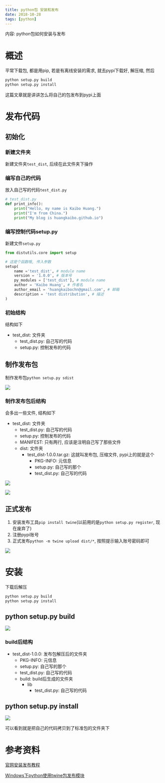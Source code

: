 ```yaml
---
title: python包 安装和发布
date: 2018-10-28
tags: [python]
---
```


内容: python包如何安装与发布

<!-- more -->

# 概述

平常下载包, 都是用pip, 若是有离线安装的需求, 就去pypi下载好, 解压缩, 然后

```python
python setup.py build
python setup.py install
```

这篇文章就是讲讲怎么将自己的包发布到pypi上面

# 发布代码

## 初始化

### 新建文件夹

新建文件夹`test_dist`, 后续在此文件夹下操作

### 编写自己的代码

放入自己写的代码`test_dist.py`

```python
# test_dist.py
def print_info():
    print("Hello, my name is Kaibo Huang.")
    print("I'm from China.")
    print("My blog is huangkaibo.github.io")
```

### 编写控制代码setup.py

新建文件`setup.py`

```python
from distutils.core import setup

# 这是个函数哦, 传入参数
setup(
    name ='test_dist', # module name
    version = '1.0.0', # 版本号
    py_modules = ['test_dist'], # module name
    author = 'Kaibo Huang', # 作者名
    author_email = 'huangkaibochn@gmail.com', # 邮箱
    description = 'test distribution', # 描述
)
```

### 初始结构

结构如下

* test_dist: 文件夹
    * test_dist.py: 自己写的代码
    * setup.py: 控制发布的代码

## 制作发布包

制作发布包`python setup.py sdist`

![](http://media.huangkaibo.cn/18-10-28/6253873.jpg)

### 制作发布包后结构

会多出一些文件, 结构如下

* test_dist: 文件夹
    * test_dist.py: 自己写的代码
    * setup.py: 控制发布的代码
    * MANIFEST: 只有两行, 应该是注明自己写了那些文件
    * dist: 文件夹
        * test_dist-1.0.0.tar.gz: 这就叫发布包, 压缩文件, pypi上的就是这个
            * PKG-INFO: 元信息
            * setup.py: 自己写的那个
            * test_dist.py: 自己写的代码

![](http://media.huangkaibo.cn/18-10-28/37748212.jpg)

![](http://media.huangkaibo.cn/18-10-28/8732262.jpg)
			
## 正式发布

1. 安装发布工具`pip install twine`(以前用的是`python setup.py register`, 现在废弃了)
2. 注册pypi账号
3. 正式发布`python -m twine upload dist/*`, 按照提示输入账号密码即可

![](http://media.huangkaibo.cn/18-10-28/41241735.jpg)

# 安装

下载后解压

```python
python setup.py build
python setup.py install
```

## python setup.py build

![](http://media.huangkaibo.cn/18-10-28/41754234.jpg)

### build后结构

* test_dist-1.0.0: 发布包解压后的文件夹
    * PKG-INFO: 元信息
    * setup.py: 自己写的那个
    * test_dist.py: 自己写的代码
    * build: build后生成的文件夹
        * lib
            * test_dist.py: 自己写的代码

## python setup.py install

![](http://media.huangkaibo.cn/18-10-28/18480586.jpg)

可以看到就是把自己的代码拷贝到了标准包的文件夹下

# 参考资料

[官网安装发布教程](https://packaging.python.org/)

[Windows下python使用twine包发布模块](https://blog.csdn.net/weixin_39661613/article/details/77096524)